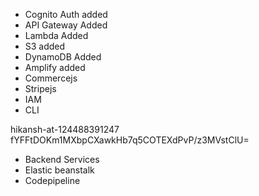 - Cognito Auth added
- API Gateway Added
- Lambda Added
- S3 added
- DynamoDB Added
- Amplify added
- Commercejs
- Stripejs
- IAM
- CLI

hikansh-at-124488391247
fYFFtDOKm1MXbpCXawkHb7q5COTEXdPvP/z3MVstClU=

- Backend Services
- Elastic beanstalk
- Codepipeline